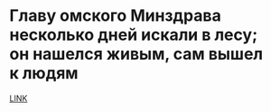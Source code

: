 # Главу омского Минздрава несколько дней искали в лесу; он нашелся живым, сам вышел к людям



[LINK](https://varlamov.ru/4257948.html)